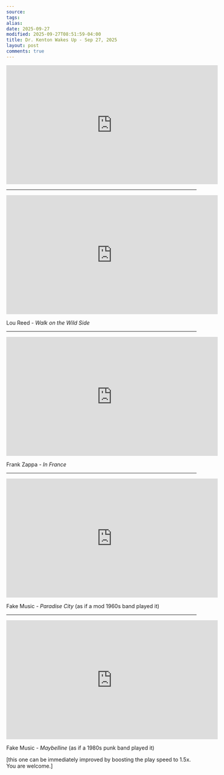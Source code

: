 ```yaml
---
source:
tags:
alias:
date: 2025-09-27
modified: 2025-09-27T08:51:59-04:00
title: Dr. Kenton Wakes Up - Sep 27, 2025
layout: post
comments: true
---
```


  

<iframe width="560" height="315" src="https://www.youtube.com/embed/xisejpf3mqU" title="YouTube video player" frameborder="0" allow="accelerometer; autoplay; clipboard-write; encrypted-media; gyroscope; picture-in-picture; web-share" allowfullscreen></iframe>

<!-- <img src="{{site.baseurl}}/images/[REPLACE]" width="560"> -->

---

<iframe width="560" height="315" src="https://www.youtube.com/embed/oG6fayQBm9w?si=yV8WKnctQflIBJ4j" title="YouTube video player" frameborder="0" allow="accelerometer; autoplay; clipboard-write; encrypted-media; gyroscope; picture-in-picture; web-share" referrerpolicy="strict-origin-when-cross-origin" allowfullscreen></iframe>

Lou Reed - *Walk on the Wild Side*

---

<iframe width="560" height="315" src="https://www.youtube.com/embed/8qW44dgpUZw?si=N_8AmTqLYRhqwt7F" title="YouTube video player" frameborder="0" allow="accelerometer; autoplay; clipboard-write; encrypted-media; gyroscope; picture-in-picture; web-share" referrerpolicy="strict-origin-when-cross-origin" allowfullscreen></iframe>

Frank Zappa - *In France*

---

<iframe width="560" height="315" src="https://www.youtube.com/embed/NQ1CZj1ja9I?si=66P98Yma9p971KmE" title="YouTube video player" frameborder="0" allow="accelerometer; autoplay; clipboard-write; encrypted-media; gyroscope; picture-in-picture; web-share" referrerpolicy="strict-origin-when-cross-origin" allowfullscreen></iframe>

Fake Music - *Paradise City* (as if a mod 1960s band played it)


---

<iframe width="560" height="315" src="https://www.youtube.com/embed/6UCw62ImnjQ?si=ZABC_ppwkV4oYDaw" title="YouTube video player" frameborder="0" allow="accelerometer; autoplay; clipboard-write; encrypted-media; gyroscope; picture-in-picture; web-share" referrerpolicy="strict-origin-when-cross-origin" allowfullscreen></iframe>

Fake Music - *Maybelline* (as if a 1980s punk band played it)

[this one can be immediately improved by boosting the play speed to 1.5x. You are welcome.]